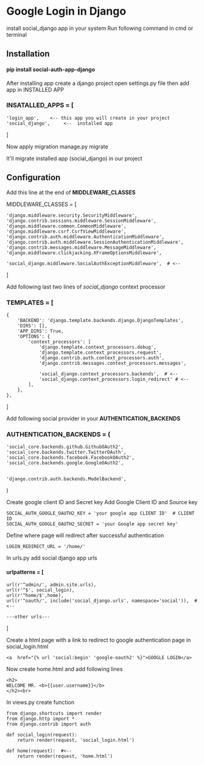 # Google Login in Django

install social_django app in your system
Run following command in cmd or terminal
## Installation
#### **pip install social-auth-app-django**

After installing app create a django project open settings.py file then add app in INSTALLED APP

### INSATALLED_APPS = [

    'login_app',    <-- this app you will create in your project 
    'social_django',     <--  installed app
]

Now apply migration 
manage.py migrate

It'll migrate installed app (social_django) in our project
## Configuration
Add this line at the end of **MIDDLEWARE_CLASSES**

MIDDLEWARE_CLASSES = [

    'django.middleware.security.SecurityMiddleware',
    'django.contrib.sessions.middleware.SessionMiddleware',
    'django.middleware.common.CommonMiddleware',
    'django.middleware.csrf.CsrfViewMiddleware',
    'django.contrib.auth.middleware.AuthenticationMiddleware',
    'django.contrib.auth.middleware.SessionAuthenticationMiddleware',
    'django.contrib.messages.middleware.MessageMiddleware',
    'django.middleware.clickjacking.XFrameOptionsMiddleware',

    'social_django.middleware.SocialAuthExceptionMiddleware',  # <--
]


Add following last two lines of _social_django_ context processor
### TEMPLATES = [

    {
        'BACKEND': 'django.template.backends.django.DjangoTemplates',
        'DIRS': [],
        'APP_DIRS': True,
        'OPTIONS': {
            'context_processors': [
                'django.template.context_processors.debug',
                'django.template.context_processors.request',
                'django.contrib.auth.context_processors.auth',
                'django.contrib.messages.context_processors.messages',

                'social_django.context_processors.backends',  # <--
                'social_django.context_processors.login_redirect' # <--
            ],
        },
    },
]


Add following social provider in your **AUTHENTICATION_BACKENDS**

### AUTHENTICATION_BACKENDS = (

    'social_core.backends.github.GithubOAuth2',
    'social_core.backends.twitter.TwitterOAuth',
    'social_core.backends.facebook.FacebookOAuth2',
    'social_core.backends.google.GoogleOAuth2',
    

    'django.contrib.auth.backends.ModelBackend',
)

Create google client ID and Secret key 
Add Google Client ID and Source key

    SOCIAL_AUTH_GOOGLE_OAUTH2_KEY = 'your google app CLIENT ID'  # CLIENT ID
    SOCIAL_AUTH_GOOGLE_OAUTH2_SECRET = 'your Google app secret key'
    
Define where page will redirect after successful authentication

    LOGIN_REDIRECT_URL = '/home/'
    
In urls.py add social django app urls

#### **urlpatterns** = [
    url(r'^admin/', admin.site.urls),
    url(r'^$', social_login),
    url(r'^home/$',home),
    url(r'^oauth/', include('social_django.urls', namespace='social')),  #<--
    
    ---other urls---
]


Create a html page with a link to redirect to google authentication page
in social_login.html

    <a  href="{% url 'social:begin' 'google-oauth2' %}">GOOGLE LOGIN</a>
    
Now create home.html and add following lines

    <h2>
    WELCOME MR. <b>{{user.username}}</b>
    </h2><br>
    

In views.py create function

    from django.shortcuts import render
    from django.http import *
    from django.contrib import auth
    
    def social_login(request):
    	return render(request, 'social_login.html')
    
    def home(request):  #<--
    	return render(request, 'home.html')


    
    
    
    



